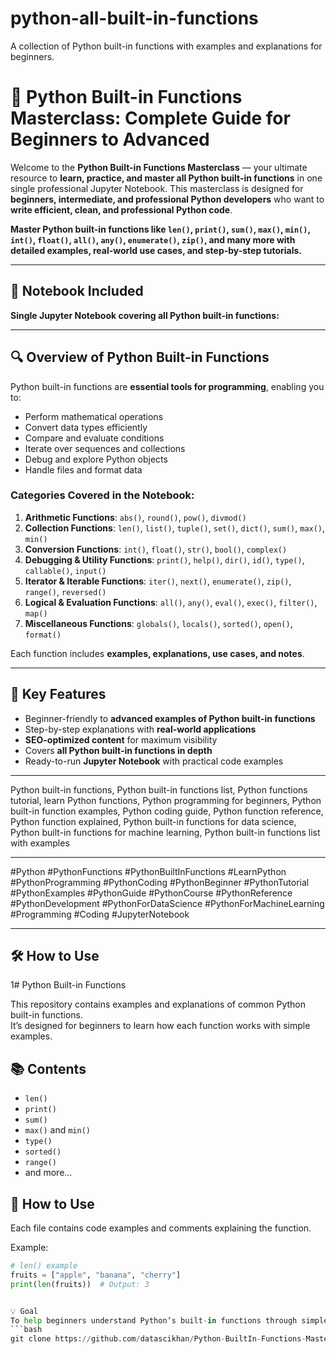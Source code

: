 # python-all-built-in-functions
A collection of Python built-in functions with examples and explanations for beginners.




# 📘 Python Built-in Functions Masterclass: Complete Guide for Beginners to Advanced

Welcome to the **Python Built-in Functions Masterclass** — your ultimate resource to **learn, practice, and master all Python built-in functions** in one single professional Jupyter Notebook. This masterclass is designed for **beginners, intermediate, and professional Python developers** who want to **write efficient, clean, and professional Python code**.

**Master Python built-in functions like `len()`, `print()`, `sum()`, `max()`, `min()`, `int()`, `float()`, `all()`, `any()`, `enumerate()`, `zip()`, and many more with detailed examples, real-world use cases, and step-by-step tutorials.**

---

## 📂 Notebook Included

**Single Jupyter Notebook covering all Python built-in functions:**  





---

## 🔍 Overview of Python Built-in Functions

Python built-in functions are **essential tools for programming**, enabling you to:

- Perform mathematical operations  
- Convert data types efficiently  
- Compare and evaluate conditions  
- Iterate over sequences and collections  
- Debug and explore Python objects  
- Handle files and format data  

### Categories Covered in the Notebook:

1. **Arithmetic Functions**: `abs()`, `round()`, `pow()`, `divmod()`  
2. **Collection Functions**: `len()`, `list()`, `tuple()`, `set()`, `dict()`, `sum()`, `max()`, `min()`  
3. **Conversion Functions**: `int()`, `float()`, `str()`, `bool()`, `complex()`  
4. **Debugging & Utility Functions**: `print()`, `help()`, `dir()`, `id()`, `type()`, `callable()`, `input()`  
5. **Iterator & Iterable Functions**: `iter()`, `next()`, `enumerate()`, `zip()`, `range()`, `reversed()`  
6. **Logical & Evaluation Functions**: `all()`, `any()`, `eval()`, `exec()`, `filter()`, `map()`  
7. **Miscellaneous Functions**: `globals()`, `locals()`, `sorted()`, `open()`, `format()`  

Each function includes **examples, explanations, use cases, and notes**.

---

## 🌟 Key Features

- Beginner-friendly to **advanced examples of Python built-in functions**  
- Step-by-step explanations with **real-world applications**  
- **SEO-optimized content** for maximum visibility  
- Covers **all Python built-in functions in depth**  
- Ready-to-run **Jupyter Notebook** with practical code examples  

---


Python built-in functions, Python built-in functions list, Python functions tutorial, learn Python functions, Python programming for beginners, Python built-in function examples, Python coding guide, Python function reference, Python function explained, Python built-in functions for data science, Python built-in functions for machine learning, Python built-in functions list with examples

---



#Python #PythonFunctions #PythonBuiltInFunctions #LearnPython #PythonProgramming #PythonCoding #PythonBeginner #PythonTutorial #PythonExamples #PythonGuide #PythonCourse #PythonReference #PythonDevelopment #PythonForDataScience #PythonForMachineLearning #Programming #Coding #JupyterNotebook

---

## 🛠 How to Use

1# Python Built-in Functions

This repository contains examples and explanations of common Python built-in functions.  
It’s designed for beginners to learn how each function works with simple examples.

## 📚 Contents
- `len()`
- `print()`
- `sum()`
- `max()` and `min()`
- `type()`
- `sorted()`
- `range()`
- and more...

## 🧠 How to Use
Each file contains code examples and comments explaining the function.

Example:
```python
# len() example
fruits = ["apple", "banana", "cherry"]
print(len(fruits))  # Output: 3


💡 Goal
To help beginners understand Python’s built-in functions through simple, clear examples.
```bash
git clone https://github.com/datascikhan/Python-BuiltIn-Functions-Masterclass.git
